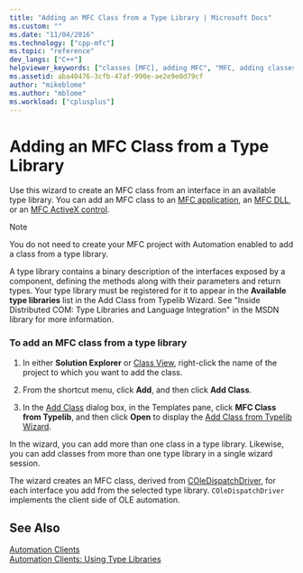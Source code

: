 ```yaml
---
title: "Adding an MFC Class from a Type Library | Microsoft Docs"
ms.custom: ""
ms.date: "11/04/2016"
ms.technology: ["cpp-mfc"]
ms.topic: "reference"
dev_langs: ["C++"]
helpviewer_keywords: ["classes [MFC], adding MFC", "MFC, adding classes from type libraries", "type libraries, adding MFC classes from"]
ms.assetid: aba40476-3cfb-47af-990e-ae2e9e0d79cf
author: "mikeblome"
ms.author: "mblome"
ms.workload: ["cplusplus"]
---
```

# Adding an MFC Class from a Type Library

Use this wizard to create an MFC class from an interface in an available type library. You can add an MFC class to an [MFC application](../../mfc/reference/creating-an-mfc-application.md), an [MFC DLL](../../mfc/reference/creating-an-mfc-dll-project.md), or an [MFC ActiveX control](../../mfc/reference/creating-an-mfc-activex-control.md).

> [!NOTE]
>  You do not need to create your MFC project with Automation enabled to add a class from a type library.

A type library contains a binary description of the interfaces exposed by a component, defining the methods along with their parameters and return types. Your type library must be registered for it to appear in the **Available type libraries** list in the Add Class from Typelib Wizard. See "Inside Distributed COM: Type Libraries and Language Integration" in the MSDN library for more information.

### To add an MFC class from a type library

1. In either **Solution Explorer** or [Class View](/visualstudio/ide/viewing-the-structure-of-code), right-click the name of the project to which you want to add the class.

1. From the shortcut menu, click **Add**, and then click **Add Class**.

1. In the [Add Class](../../ide/add-class-dialog-box.md) dialog box, in the Templates pane, click **MFC Class from Typelib**, and then click **Open** to display the [Add Class from Typelib Wizard](../../mfc/reference/add-class-from-typelib-wizard.md).

In the wizard, you can add more than one class in a type library. Likewise, you can add classes from more than one type library in a single wizard session.

The wizard creates an MFC class, derived from [COleDispatchDriver](../../mfc/reference/coledispatchdriver-class.md), for each interface you add from the selected type library. `COleDispatchDriver` implements the client side of OLE automation.

## See Also

[Automation Clients](../../mfc/automation-clients.md)<br/>
[Automation Clients: Using Type Libraries](../../mfc/automation-clients-using-type-libraries.md)

